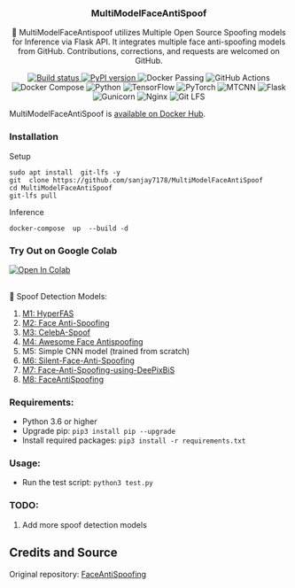 
<h3 align="center">MultiModelFaceAntiSpoof</h3>
<p align="center">
  🚀 MultiModelFaceAntispoof utilizes Multiple Open Source Spoofing models for Inference via Flask API. It integrates multiple face anti-spoofing models from GitHub. Contributions, corrections, and requests are welcomed on GitHub.
</p>
<p align="center">
  <a href="https://github.com/actions/checkout/actions/runs/123456789">
    <img src="https://img.shields.io/github/workflow/status/actions/checkout/CI?logo=github&label=tests" alt="Build status">
  </a>
  
  <a href="https://pypi.org/project/flasgger/">
    <img src="https://img.shields.io/pypi/v/flasgger?logo=python&logoColor=white" alt="PyPI version">
  </a>

  <img src="https://img.shields.io/badge/Docker%20Passing-2496ED?logo=docker&logoColor=white" alt="Docker Passing">

  <img src="https://img.shields.io/badge/GitHub%20Actions-2088FF?logo=github%20actions&logoColor=white" alt="GitHub Actions">

  <img src="https://img.shields.io/badge/Docker%20Compose-2496ED?logo=docker&logoColor=white" alt="Docker Compose">

  <img src="https://img.shields.io/badge/Python-3776AB?logo=python&logoColor=white" alt="Python">

  <img src="https://img.shields.io/badge/TensorFlow-FF6F00?logo=tensorflow&logoColor=white" alt="TensorFlow">

  <img src="https://img.shields.io/badge/PyTorch-EE4C2C?logo=pytorch&logoColor=white" alt="PyTorch">

  <img src="https://img.shields.io/badge/MTCNN-N%2FA" alt="MTCNN">

  <img src="https://img.shields.io/badge/Flask-000000?logo=flask&logoColor=white" alt="Flask">

  <img src="https://img.shields.io/badge/Gunicorn-37404F?logo=gunicorn&logoColor=white" alt="Gunicorn">

  <img src="https://img.shields.io/badge/Nginx-009639?logo=nginx&logoColor=white" alt="Nginx">

  <img src="https://img.shields.io/badge/Git%20LFS-F54D27?logo=git-lfs&logoColor=white" alt="Git LFS">
  
</p>

MultiModelFaceAntiSpoof is [available on Docker Hub](https://hub.docker.com/r/sanjay7178/facespoof).



### Installation
Setup
```
sudo apt install  git-lfs -y
git  clone https://github.com/sanjay7178/MultiModelFaceAntiSpoof
cd MultiModelFaceAntiSpoof
git-lfs pull
```
Inference
```
docker-compose  up  --build -d
```

### Try Out on Google Colab
<div>
  <a href="https://colab.research.google.com/drive/1M3GIDJVXQk0LYTxvXoOK8t6v3CxZUk-6?usp=sharing">
    <img src="https://colab.research.google.com/assets/colab-badge.svg" target="_blank" alt="Open In Colab">
  </a>
</div>

<br>

🔬 Spoof Detection Models:

1. [M1: HyperFAS](https://github.com/zeusees/HyperFAS)
2. [M2: Face Anti-Spoofing](https://github.com/emadeldeen24/face-anti-spoofing)
3. [M3: CelebA-Spoof](https://github.com/Davidzhangyuanhan/CelebA-Spoof)
4. [M4: Awesome Face Antispoofing](https://github.com/JinghuiZhou/awesome_face_antispoofing)
5. M5: Simple CNN model (trained from scratch)
6. [M6: Silent-Face-Anti-Spoofing](https://github.com/minivision-ai/Silent-Face-Anti-Spoofing)
7. [M7: Face-Anti-Spoofing-using-DeePixBiS](https://github.com/Saiyam26/Face-Anti-Spoofing-using-DeePixBiS)
8. [M8: FaceAntiSpoofing](https://github.com/pourfard/FaceAntiSpoofing)

### Requirements:
- Python 3.6 or higher
- Upgrade pip: `pip3 install pip --upgrade`
- Install required packages: `pip3 install -r requirements.txt`

### Usage:
- Run the test script: `python3 test.py`

### TODO:
1. Add more spoof detection models

## Credits and Source
Original repository: [FaceAntiSpoofing](https://github.com/pourfard/FaceAntiSpoofing)
